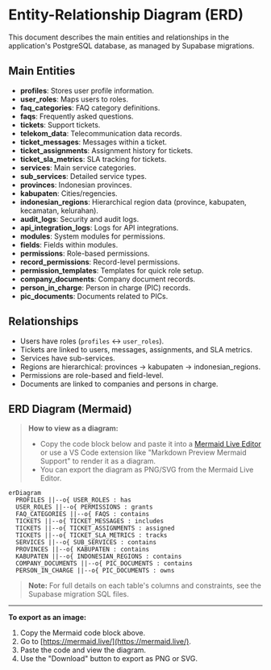 # Entity-Relationship Diagram (ERD)

This document describes the main entities and relationships in the application's PostgreSQL database, as managed by Supabase migrations.

## Main Entities

- **profiles**: Stores user profile information.
- **user_roles**: Maps users to roles.
- **faq_categories**: FAQ category definitions.
- **faqs**: Frequently asked questions.
- **tickets**: Support tickets.
- **telekom_data**: Telecommunication data records.
- **ticket_messages**: Messages within a ticket.
- **ticket_assignments**: Assignment history for tickets.
- **ticket_sla_metrics**: SLA tracking for tickets.
- **services**: Main service categories.
- **sub_services**: Detailed service types.
- **provinces**: Indonesian provinces.
- **kabupaten**: Cities/regencies.
- **indonesian_regions**: Hierarchical region data (province, kabupaten, kecamatan, kelurahan).
- **audit_logs**: Security and audit logs.
- **api_integration_logs**: Logs for API integrations.
- **modules**: System modules for permissions.
- **fields**: Fields within modules.
- **permissions**: Role-based permissions.
- **record_permissions**: Record-level permissions.
- **permission_templates**: Templates for quick role setup.
- **company_documents**: Company document records.
- **person_in_charge**: Person in charge (PIC) records.
- **pic_documents**: Documents related to PICs.

## Relationships

- Users have roles (`profiles` ↔ `user_roles`).
- Tickets are linked to users, messages, assignments, and SLA metrics.
- Services have sub-services.
- Regions are hierarchical: provinces → kabupaten → indonesian_regions.
- Permissions are role-based and field-level.
- Documents are linked to companies and persons in charge.

## ERD Diagram (Mermaid)

> **How to view as a diagram:**  
> - Copy the code block below and paste it into a [Mermaid Live Editor](https://mermaid.live/) or use a VS Code extension like "Markdown Preview Mermaid Support" to render it as a diagram.
> - You can export the diagram as PNG/SVG from the Mermaid Live Editor.

```mermaid
erDiagram
  PROFILES ||--o{ USER_ROLES : has
  USER_ROLES ||--o{ PERMISSIONS : grants
  FAQ_CATEGORIES ||--o{ FAQS : contains
  TICKETS ||--o{ TICKET_MESSAGES : includes
  TICKETS ||--o{ TICKET_ASSIGNMENTS : assigned
  TICKETS ||--o{ TICKET_SLA_METRICS : tracks
  SERVICES ||--o{ SUB_SERVICES : contains
  PROVINCES ||--o{ KABUPATEN : contains
  KABUPATEN ||--o{ INDONESIAN_REGIONS : contains
  COMPANY_DOCUMENTS ||--o{ PIC_DOCUMENTS : contains
  PERSON_IN_CHARGE ||--o{ PIC_DOCUMENTS : owns
```

> **Note:** For full details on each table's columns and constraints, see the Supabase migration SQL files.

---
**To export as an image:**  
1. Copy the Mermaid code block above.
2. Go to [https://mermaid.live/](https://mermaid.live/).
3. Paste the code and view the diagram.
4. Use the "Download" button to export as PNG or SVG.
